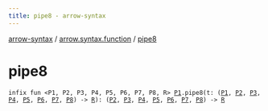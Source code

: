 ```yaml
---
title: pipe8 - arrow-syntax
---
```


[arrow-syntax](../index.html) / [arrow.syntax.function](index.html) / [pipe8](./pipe8.html)

# pipe8

`infix fun <P1, P2, P3, P4, P5, P6, P7, P8, R> `[`P1`](pipe8.html#P1)`.pipe8(t: (`[`P1`](pipe8.html#P1)`, `[`P2`](pipe8.html#P2)`, `[`P3`](pipe8.html#P3)`, `[`P4`](pipe8.html#P4)`, `[`P5`](pipe8.html#P5)`, `[`P6`](pipe8.html#P6)`, `[`P7`](pipe8.html#P7)`, `[`P8`](pipe8.html#P8)`) -> `[`R`](pipe8.html#R)`): (`[`P2`](pipe8.html#P2)`, `[`P3`](pipe8.html#P3)`, `[`P4`](pipe8.html#P4)`, `[`P5`](pipe8.html#P5)`, `[`P6`](pipe8.html#P6)`, `[`P7`](pipe8.html#P7)`, `[`P8`](pipe8.html#P8)`) -> `[`R`](pipe8.html#R)